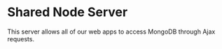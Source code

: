 # Shared Node Server 
This server allows all of our web apps to access MongoDB through Ajax requests.
